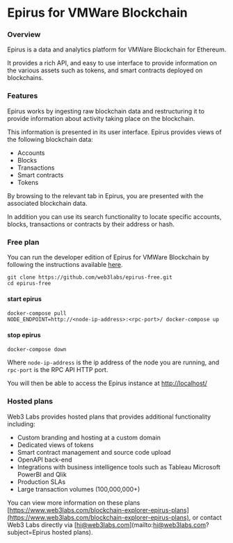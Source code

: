 # Epirus for VMWare Blockchain

### Overview

Epirus is a data and analytics platform for VMWare Blockchain for Ethereum.

It provides a rich API, and easy to use interface to provide information on the various assets such as tokens, and smart contracts deployed on blockchains. 

### Features

Epirus works by ingesting raw blockchain data and restructuring it to provide information about activity taking place on the blockchain.

This information is presented in its user interface. Epirus provides views of the following blockchain data:

- Accounts
- Blocks
- Transactions
- Smart contracts
- Tokens

By browsing to the relevant tab in Epirus, you are presented with the associated blockchain data.

In addition you can use its search functionality to locate specific accounts, blocks, transactions or contracts by their address or hash.

### Free plan

You can run the developer edition of Epirus for VMWare Blockchain by following the instructions available [here](https://github.com/web3labs/epirus-free).

```
git clone https://github.com/web3labs/epirus-free.git
cd epirus-free
```
#### start epirus
```
docker-compose pull
NODE_ENDPOINT=http://<node-ip-address>:<rpc-port>/ docker-compose up
```
#### stop epirus
```
docker-compose down
```
Where `node-ip-address` is the ip address of the node you are running, and `rpc-port` is the RPC API HTTP port.

You will then be able to access the Epirus instance at [http://localhost/](http://localhost/)

### Hosted plans

Web3 Labs provides hosted plans that provides additional functionality including:
- Custom branding and hosting at a custom domain
- Dedicated views of tokens
- Smart contract management and source code upload
- OpenAPI back-end 
- Integrations with business intelligence tools such as Tableau Microsoft PowerBI and Qlik
- Production SLAs
- Large transaction volumes (100,000,000+)

You can view more information on these plans [https://www.web3labs.com/blockchain-explorer-epirus-plans](https://www.web3labs.com/blockchain-explorer-epirus-plans), or contact Web3 Labs directly via [hi@web3labs.com](mailto:hi@web3labs.com?subject=Epirus hosted plans).
